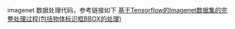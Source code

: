 imagenet 数据处理代码，参考链接如下
[基于Tensorflow的Imagenet数据集的完整处理过程(包括物体标识框BBOX的处理)](https://blog.csdn.net/gzroy/article/details/85954329)